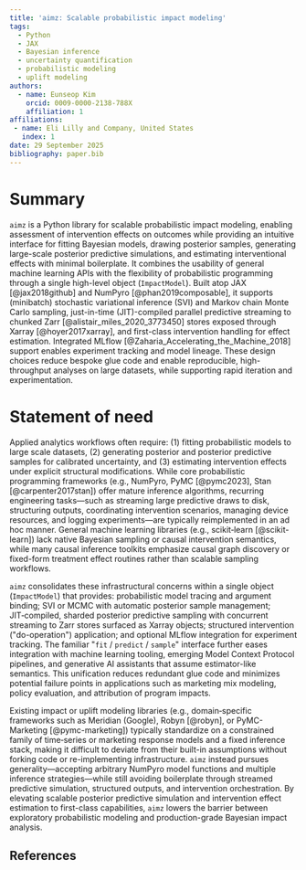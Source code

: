 ```yaml
---
title: 'aimz: Scalable probabilistic impact modeling'
tags:
  - Python
  - JAX
  - Bayesian inference
  - uncertainty quantification
  - probabilistic modeling
  - uplift modeling
authors:
  - name: Eunseop Kim
    orcid: 0009-0000-2138-788X
    affiliation: 1
affiliations:
 - name: Eli Lilly and Company, United States
   index: 1
date: 29 September 2025
bibliography: paper.bib
---
```


# Summary

`aimz` is a Python library for scalable probabilistic impact modeling, enabling assessment of intervention effects on outcomes while providing an intuitive interface for fitting Bayesian models, drawing posterior samples, generating large-scale posterior predictive simulations, and estimating interventional effects with minimal boilerplate.
It combines the usability of general machine learning APIs with the flexibility of probabilistic programming through a single high-level object (`ImpactModel`).
Built atop JAX [@jax2018github] and NumPyro [@phan2019composable], it supports (minibatch) stochastic variational inference (SVI) and Markov chain Monte Carlo sampling, just-in-time (JIT)-compiled parallel predictive streaming to chunked Zarr [@alistair_miles_2020_3773450] stores exposed through Xarray [@hoyer2017xarray], and first-class intervention handling for effect estimation.
Integrated MLflow [@Zaharia_Accelerating_the_Machine_2018] support enables experiment tracking and model lineage.
These design choices reduce bespoke glue code and enable reproducible, high-throughput analyses on large datasets, while supporting rapid iteration and experimentation.

# Statement of need

Applied analytics workflows often require: (1) fitting probabilistic models to large scale datasets, (2) generating posterior and posterior predictive samples for calibrated uncertainty, and (3) estimating intervention effects under explicit structural modifications.
While core probabilistic programming frameworks (e.g., NumPyro, PyMC [@pymc2023], Stan [@carpenter2017stan]) offer mature inference algorithms, recurring engineering tasks—such as streaming large predictive draws to disk, structuring outputs, coordinating intervention scenarios, managing device resources, and logging experiments—are typically reimplemented in an ad hoc manner.
General machine learning libraries (e.g., scikit‑learn [@scikit-learn]) lack native Bayesian sampling or causal intervention semantics, while many causal inference toolkits emphasize causal graph discovery or fixed-form treatment effect routines rather than scalable sampling workflows.

`aimz` consolidates these infrastructural concerns within a single object (`ImpactModel`) that provides: probabilistic model tracing and argument binding; SVI or MCMC with automatic posterior sample management; JIT‑compiled, sharded posterior predictive sampling with concurrent streaming to Zarr stores surfaced as Xarray objects; structured intervention ("do-operation") application; and optional MLflow integration for experiment tracking.
The familiar "`fit` / `predict` / `sample`" interface further eases integration with machine learning tooling, emerging Model Context Protocol pipelines, and generative AI assistants that assume estimator-like semantics.
This unification reduces redundant glue code and minimizes potential failure points in applications such as marketing mix modeling, policy evaluation, and attribution of program impacts.

Existing impact or uplift modeling libraries (e.g., domain‑specific frameworks such as Meridian (Google), Robyn [@robyn], or PyMC-Marketing [@pymc-marketing]) typically standardize on a constrained family of time‑series or marketing response models and a fixed inference stack, making it difficult to deviate from their built-in assumptions without forking code or re-implementing infrastructure.
`aimz` instead pursues generality—accepting arbitrary NumPyro model functions and multiple inference strategies—while still avoiding boilerplate through streamed predictive simulation, structured outputs, and intervention orchestration.
By elevating scalable posterior predictive simulation and intervention effect estimation to first-class capabilities, `aimz` lowers the barrier between exploratory probabilistic modeling and production-grade Bayesian impact analysis.

## References
